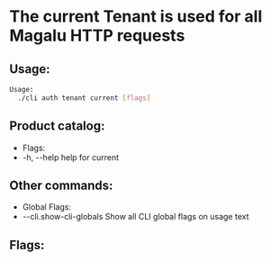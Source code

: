 # The current Tenant is used for all Magalu HTTP requests

## Usage:
```bash
Usage:
  ./cli auth tenant current [flags]
```

## Product catalog:
- Flags:
- -h, --help   help for current

## Other commands:
- Global Flags:
- --cli.show-cli-globals   Show all CLI global flags on usage text

## Flags:
```bash

```

